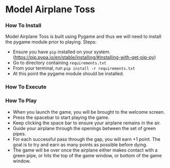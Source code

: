 # Model Airplane Toss

### How To Install
Model Airplane Toss is built using Pygame and thus we will need to install the pygame module prior to playing.
Steps:
- Ensure you have `pip` installed on your system. (https://pip.pypa.io/en/stable/installing/#installing-with-get-pip-py)
- Go to directory containing `requirements.txt`
- From your terminal, run `pip install -r requirements.txt`
- At this point the pygame module should be installed.

### How To Execute

### How To Play
- When you launch the game, you will be brought to the welcome screen.
- Press the spacebar to start playing the game.
- Keep clicking the space bar to ensure your airplane remains in the air.
- Guide your airplane through the openings between the set of green pipes.
- For each successful pass through the gap, you will earn +1 point. The goal is to try and earn as many points as possible before dying.
- The game will be over once the airplane either makes contact with a green pipe, or hits the top of the game window, or bottom of the game window.

